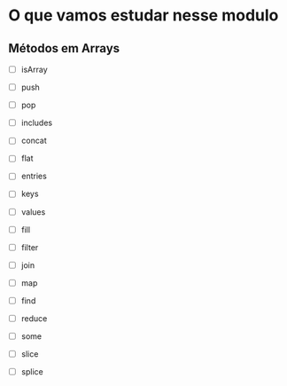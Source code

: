 # O que vamos estudar nesse modulo
## Métodos em Arrays

- [ ]  isArray
- [ ]  push
- [ ]  pop
- [ ]  includes
- [ ]  concat
- [ ]  flat
- [ ]  entries
- [ ]  keys
- [ ]  values
- [ ]  fill
- [ ]  filter
- [ ]  join
- [ ]  map
- [ ]  find
- [ ]  reduce
- [ ]  some
- [ ]  slice
- [ ]  splice


